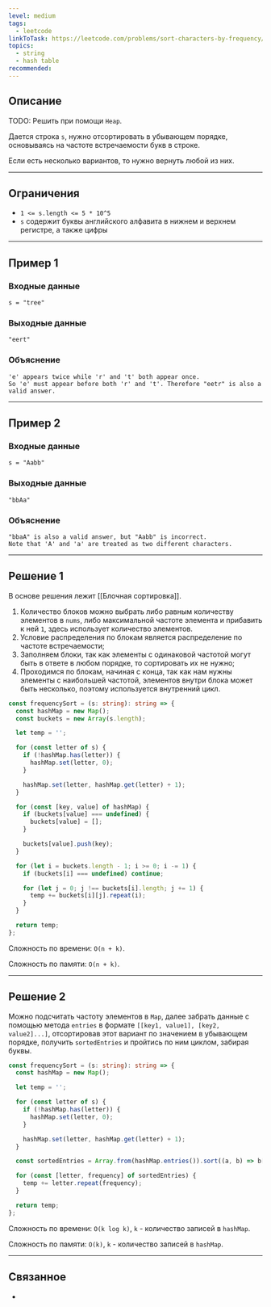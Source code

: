 ```yaml
---
level: medium
tags:
  - leetcode
linkToTask: https://leetcode.com/problems/sort-characters-by-frequency/description/
topics:
  - string
  - hash table
recommended:
---
```

## Описание

TODO: Решить при помощи `Heap`.

Дается строка `s`, нужно отсортировать в убывающем порядке, основываясь на частоте встречаемости букв в строке.

Если есть несколько вариантов, то нужно вернуть любой из них.

---
## Ограничения

- `1 <= s.length <= 5 * 10^5`
- `s` содержит буквы английского алфавита в нижнем и верхнем регистре, а также цифры

---
## Пример 1

### Входные данные

```
s = "tree"
```
### Выходные данные

```
"eert"
```
### Объяснение

```
'e' appears twice while 'r' and 't' both appear once.
So 'e' must appear before both 'r' and 't'. Therefore "eetr" is also a valid answer.
```

---
## Пример 2

### Входные данные

```
s = "Aabb"
```
### Выходные данные

```
"bbAa"
```
### Объяснение

```
"bbaA" is also a valid answer, but "Aabb" is incorrect.
Note that 'A' and 'a' are treated as two different characters.
```

---
## Решение 1

В основе решения лежит [[Блочная сортировка]].

1. Количество блоков можно выбрать либо равным количеству элементов в `nums`, либо максимальной частоте элемента и прибавить к ней `1`, здесь использует количество элементов.
2. Условие распределения по блокам является распределение по частоте встречаемости;
3. Заполняем блоки, так как элементы с одинаковой частотой могут быть в ответе в любом порядке, то сортировать их не нужно;
4. Проходимся по блокам, начиная с конца, так как нам нужны элементы с наибольшей частотой, элементов внутри блока может быть несколько, поэтому используется внутренний цикл.

```typescript
const frequencySort = (s: string): string => {
  const hashMap = new Map();
  const buckets = new Array(s.length);

  let temp = '';

  for (const letter of s) {
    if (!hashMap.has(letter)) {
      hashMap.set(letter, 0);
    }

    hashMap.set(letter, hashMap.get(letter) + 1);
  }

  for (const [key, value] of hashMap) {
    if (buckets[value] === undefined) {
      buckets[value] = [];
    }

    buckets[value].push(key);
  }

  for (let i = buckets.length - 1; i >= 0; i -= 1) {
    if (buckets[i] === undefined) continue;

    for (let j = 0; j !== buckets[i].length; j += 1) {
      temp += buckets[i][j].repeat(i);
    }
  }

  return temp;
};
```

Сложность по времени: `O(n + k)`.

Сложность по памяти: `O(n + k)`.

---
## Решение 2

 Можно подсчитать частоту элементов в `Map`, далее забрать данные с помощью метода `entries` в формате `[[key1, value1], [key2, value2]...]`, отсортировав этот вариант по значением в убывающем порядке, получить `sortedEntries` и пройтись по ним циклом, забирая буквы.

```typescript
const frequencySort = (s: string): string => {
  const hashMap = new Map();

  let temp = '';

  for (const letter of s) {
    if (!hashMap.has(letter)) {
      hashMap.set(letter, 0);
    }

    hashMap.set(letter, hashMap.get(letter) + 1);
  }

  const sortedEntries = Array.from(hashMap.entries()).sort((a, b) => b[1] - a[1]);

  for (const [letter, frequency] of sortedEntries) {
    temp += letter.repeat(frequency);
  }

  return temp;
};
```

Сложность по времени: `O(k log k)`, `k` - количество записей в `hashMap`.

Сложность по памяти: `O(k)`, `k` - количество записей в `hashMap`.

---
## Связанное

- 